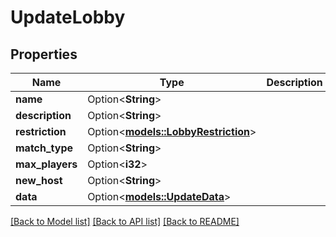 # UpdateLobby

## Properties

Name | Type | Description | Notes
------------ | ------------- | ------------- | -------------
**name** | Option<**String**> |  | [optional]
**description** | Option<**String**> |  | [optional]
**restriction** | Option<[**models::LobbyRestriction**](LobbyRestriction.md)> |  | [optional]
**match_type** | Option<**String**> |  | [optional]
**max_players** | Option<**i32**> |  | [optional]
**new_host** | Option<**String**> |  | [optional]
**data** | Option<[**models::UpdateData**](UpdateData.md)> |  | [optional]

[[Back to Model list]](../README.md#documentation-for-models) [[Back to API list]](../README.md#documentation-for-api-endpoints) [[Back to README]](../README.md)


